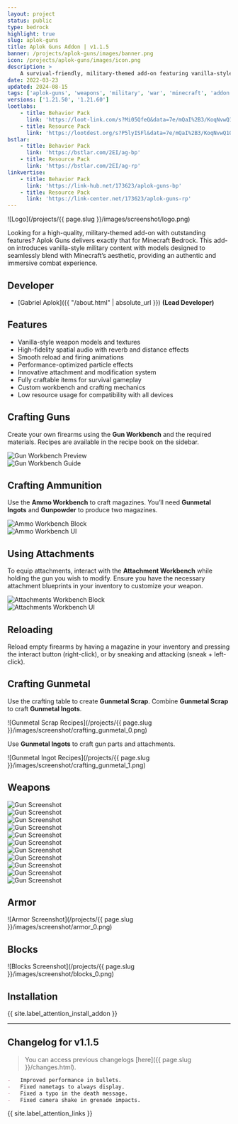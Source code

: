 ```yaml
---
layout: project
status: public
type: bedrock
highlight: true
slug: aplok-guns
title: Aplok Guns Addon | v1.1.5
banner: /projects/aplok-guns/images/banner.png
icon: /projects/aplok-guns/images/icon.png
description: >
    A survival-friendly, military-themed add-on featuring vanilla-style weapons, immersive sound effects, polished animations, explosives, custom armor, and blocks—all crafted with meticulous attention to detail.
date: 2022-03-23
updated: 2024-08-15
tags: ['aplok-guns', 'weapons', 'military', 'war', 'minecraft', 'addon']
versions: ['1.21.50', '1.21.60']
lootlabs:
    - title: Behavior Pack
      link: 'https://loot-link.com/s?Mi05QfeQ&data=7e/mQaI%2B3/KoqNvwQ1OOhDB9TAbSh%2B3enfB6sjMSoPM%3D'
    - title: Resource Pack
      link: 'https://lootdest.org/s?P5lyISFl&data=7e/mQaI%2B3/KoqNvwQ1OOhDB9TAbSh%2B3enfB6sjMSoPM%3D'
bstlar:
    - title: Behavior Pack
      link: 'https://bstlar.com/2EI/ag-bp'
    - title: Resource Pack
      link: 'https://bstlar.com/2EI/ag-rp'
linkvertise:
    - title: Behavior Pack
      link: 'https://link-hub.net/173623/aplok-guns-bp'
    - title: Resource Pack
      link: 'https://link-center.net/173623/aplok-guns-rp'
---
```


![Logo](/projects/{{ page.slug }}/images/screenshot/logo.png)

Looking for a high-quality, military-themed add-on with outstanding features? Aplok Guns delivers exactly that for Minecraft Bedrock. This add-on introduces vanilla-style military content with models designed to seamlessly blend with Minecraft’s aesthetic, providing an authentic and immersive combat experience.

## Developer

-   [Gabriel Aplok]({{ "/about.html" | absolute_url }}) **(Lead Developer)**

## Features

-   Vanilla-style weapon models and textures
-   High-fidelity spatial audio with reverb and distance effects
-   Smooth reload and firing animations
-   Performance-optimized particle effects
-   Innovative attachment and modification system
-   Fully craftable items for survival gameplay
-   Custom workbench and crafting mechanics
-   Low resource usage for compatibility with all devices

## Crafting Guns

Create your own firearms using the **Gun Workbench** and the required materials. Recipes are available in the recipe book on the sidebar.

<div class="row">
  <div class="col-md">
    <img src="/projects/aplok-guns/images/screenshot/gun_workbench_0.png" alt="Gun Workbench Preview" />
  </div>
  <div class="col-md">
    <img src="/projects/aplok-guns/images/screenshot/gun_workbench_1.png" alt="Gun Workbench Guide" />
  </div>
</div>

## Crafting Ammunition

Use the **Ammo Workbench** to craft magazines. You’ll need **Gunmetal Ingots** and **Gunpowder** to produce two magazines.

<div class="row">
  <div class="col-md">
    <img src="/projects/aplok-guns/images/screenshot/ammo_0.png" alt="Ammo Workbench Block" />
  </div>
  <div class="col-md">
    <img src="/projects/aplok-guns/images/screenshot/ammo_1.png" alt="Ammo Workbench UI" />
  </div>
</div>

## Using Attachments

To equip attachments, interact with the **Attachment Workbench** while holding the gun you wish to modify. Ensure you have the necessary attachment blueprints in your inventory to customize your weapon.

<div class="row">
  <div class="col-md">
    <img src="/projects/aplok-guns/images/screenshot/attachments_0.png" alt="Attachments Workbench Block" />
  </div>
  <div class="col-md">
    <img src="/projects/aplok-guns/images/screenshot/attachments_1.png" alt="Attachments Workbench UI" />
  </div>
</div>

## Reloading

Reload empty firearms by having a magazine in your inventory and pressing the interact button (right-click), or by sneaking and attacking (sneak + left-click).

## Crafting Gunmetal

Use the crafting table to create **Gunmetal Scrap**. Combine **Gunmetal Scrap** to craft **Gunmetal Ingots**.

![Gunmetal Scrap Recipes](/projects/{{ page.slug }}/images/screenshot/crafting_gunmetal_0.png)

Use **Gunmetal Ingots** to craft gun parts and attachments.

![Gunmetal Ingot Recipes](/projects/{{ page.slug }}/images/screenshot/crafting_gunmetal_1.png)

## Weapons

<div class="row row-cols-2">
  <div class="col-6">
    <img src="/projects/aplok-guns/images/screenshot/guns_0.png" alt="Gun Screenshot" />
  </div>
  <div class="col-6">
    <img src="/projects/aplok-guns/images/screenshot/guns_1.png" alt="Gun Screenshot" />
  </div>
  <div class="col-6">
    <img src="/projects/aplok-guns/images/screenshot/guns_2.png" alt="Gun Screenshot" />
  </div>
  <div class="col-6">
    <img src="/projects/aplok-guns/images/screenshot/guns_3.png" alt="Gun Screenshot" />
  </div>
  <div class="col-6">
    <img src="/projects/aplok-guns/images/screenshot/guns_4.png" alt="Gun Screenshot" />
  </div>
  <div class="col-6">
    <img src="/projects/aplok-guns/images/screenshot/guns_5.png" alt="Gun Screenshot" />
  </div>
  <div class="col-6">
    <img src="/projects/aplok-guns/images/screenshot/guns_6.png" alt="Gun Screenshot" />
  </div>
  <div class="col-6">
    <img src="/projects/aplok-guns/images/screenshot/guns_7.png" alt="Gun Screenshot" />
  </div>
  <div class="col-6">
    <img src="/projects/aplok-guns/images/screenshot/guns_8.png" alt="Gun Screenshot" />
  </div>
  <div class="col-6">
    <img src="/projects/aplok-guns/images/screenshot/guns_9.png" alt="Gun Screenshot" />
  </div>
  <div class="col-6">
    <img src="/projects/aplok-guns/images/screenshot/guns_10.png" alt="Gun Screenshot" />
  </div>
</div>

## Armor

![Armor Screenshot](/projects/{{ page.slug }}/images/screenshot/armor_0.png)

## Blocks

![Blocks Screenshot](/projects/{{ page.slug }}/images/screenshot/blocks_0.png)

## Installation

{{ site.label_attention_install_addon }}

---

## Changelog for v1.1.5

> You can access previous changelogs [here]({{ page.slug }}/changes.html).

```markdown
-   Improved performance in bullets.
-   Fixed nametags to always display.
-   Fixed a typo in the death message.
-   Fixed camera shake in grenade impacts.
```

<div class="alert alert-warning" role="alert">
  {{ site.label_attention_links }}
</div>

